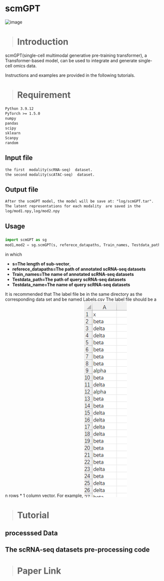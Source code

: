 # scmGPT
![image]()

># Introduction

scmGPT(single-cell multimodal generative pre-training transformer), a Transformer-based model, can be used to integrate and generate single-cell omics data. 

Instructions and examples are provided in the following tutorials.

># Requirement
```
Python 3.9.12
PyTorch >= 1.5.0
numpy
pandas
scipy
sklearn
Scanpy
random
```
## Input file
```
the first  modality(scRNA-seq)  dataset.
the second modality(scATAC-seq)  dataset.
```

## Output file
```
After the scmGPT model, the model will be save at: "log/scmGPT.tar".
The latent representations for each modality  are saved in the log/mod1.npy,log/mod2.npy
```

[//]: # (```)

## Usage

### 
```Python
import scmGPT as sg
mod1,mod2 = sg.scmGPT(s, referece_datapaths, Train_names, Testdata_path,Testdata_name)
```

in which 

- **s=The length of sub-vector**,
- **referece_datapaths=The path of annotated scRNA-seq datasets**
- **Train_names=The name of annotated scRNA-seq datasets** 
- **Testdata_path=The path of query scRNA-seq datasets**
- **Testdata_name=The name of query scRNA-seq datasets** 

It is recommended that The label file be in the same directory as the corresponding data set and be named Labels.csv
The label file should be a n rows \* 1 column vector. For example,
![image](https://github.com/zhanglab-wbgcas/CIForm/blob/main/Tutorial/Labels.png)


># Tutorial

## processsed Data

## The scRNA-seq datasets pre-processing code

># Paper Link

